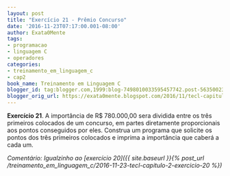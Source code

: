 ```yaml
---
layout: post
title: "Exercício 21 - Prêmio Concurso"
date: '2016-11-23T07:17:00.001-08:00'
author: Exata0Mente
tags:
- programacao
- linguagem C
- operadores
categories:
- treinamento_em_linguagem_c
- cap2  
book_name: Treinamento em Linguagem C
blogger_id: tag:blogger.com,1999:blog-7498010033595457742.post-5635002374358831975
blogger_orig_url: https://exata0mente.blogspot.com/2016/11/tecl-capitulo-2-exercicio-21.html
---
```


**Exercício 21**. A importância de R\$ 780.000,00 sera dividida entre os três primeiros colocados de um concurso, em partes diretamente proporcionais aos pontos conseguidos por eles. Construa um programa que solicite os pontos dos três primeiros colocados e imprima a importância que caberá a cada um.

*Comentário: Igualzinho ao [exercício 20]({{ site.baseurl }}{% post_url /treinamento_em_linguagem_c/2016-11-23-tecl-capitulo-2-exercicio-20 %})*
